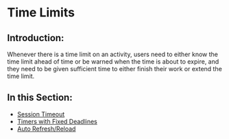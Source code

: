 # Time Limits

## Introduction:

Whenever there is a time limit on an activity, users need to either know the time limit ahead of time or be warned when the time is about to expire, and they need to be given sufficient time to either finish their work or extend the time limit.

## In this Section:

- [Session Timeout](session-timeout.md)
- [Timers with Fixed Deadlines](timers-with-fixed-deadlines.md)
- [Auto Refresh/Reload](auto-refresh-reload.md)
